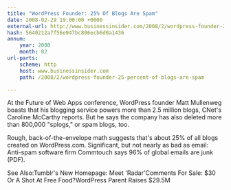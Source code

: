 ```yaml
---
title: "WordPress Founder: 25% Of Blogs Are Spam"
date: 2008-02-29 19:00:00 +0000
external-url: http://www.businessinsider.com/2008/2/wordpress-founder-25-percent-of-blogs-are-spam
hash: 5640212a7f56e947bc806ecb6d0a1436
annum:
    year: 2008
    month: 02
url-parts:
    scheme: http
    host: www.businessinsider.com
    path: /2008/2/wordpress-founder-25-percent-of-blogs-are-spam

---
```


At the Future of Web Apps conference, WordPress founder Matt Mullenweg boasts that his blogging service powers more than 2.5 million blogs, CNet's Caroline McCarthy reports. But he says the company has also deleted more than 800,000 "splogs," or spam blogs, too.

Rough, back-of-the-envelope math suggests that's about 25% of all blogs created on WordPress.com. Significant, but not nearly as bad as email: Anti-spam software firm Commtouch says 96% of global emails are junk (PDF).

See Also:Tumblr's New Homepage: Meet 'Radar'Comments For Sale: $30 Or A Shot At Free Food?WordPress Parent Raises $29.5M
